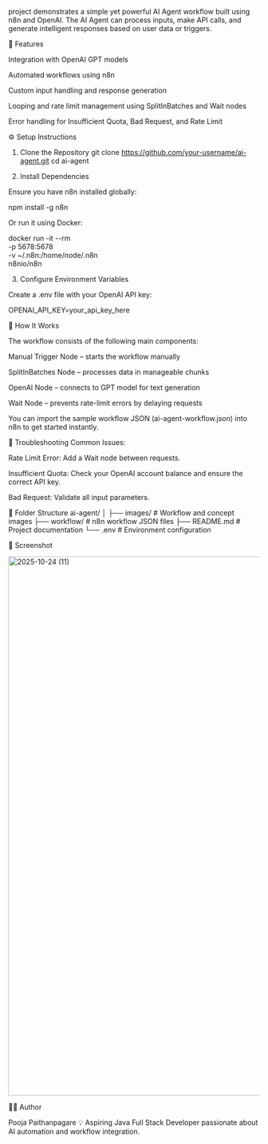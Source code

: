  project demonstrates a simple yet powerful AI Agent workflow built using n8n and OpenAI. The AI Agent can process inputs, make API calls, and generate intelligent responses based on user data or triggers.

🚀 Features

Integration with OpenAI GPT models

Automated workflows using n8n

Custom input handling and response generation

Looping and rate limit management using SplitInBatches and Wait nodes

Error handling for Insufficient Quota, Bad Request, and Rate Limit

⚙️ Setup Instructions
1. Clone the Repository
git clone https://github.com/your-username/ai-agent.git
cd ai-agent

2. Install Dependencies

Ensure you have n8n installed globally:

npm install -g n8n


Or run it using Docker:

docker run -it --rm \
  -p 5678:5678 \
  -v ~/.n8n:/home/node/.n8n \
  n8nio/n8n

3. Configure Environment Variables

Create a .env file with your OpenAI API key:

OPENAI_API_KEY=your_api_key_here

🧠 How It Works

The workflow consists of the following main components:

Manual Trigger Node – starts the workflow manually

SplitInBatches Node – processes data in manageable chunks

OpenAI Node – connects to GPT model for text generation

Wait Node – prevents rate-limit errors by delaying requests

You can import the sample workflow JSON (ai-agent-workflow.json) into n8n to get started instantly.

🧩 Troubleshooting
Common Issues:

Rate Limit Error: Add a Wait node between requests.

Insufficient Quota: Check your OpenAI account balance and ensure the correct API key.

Bad Request: Validate all input parameters.

📁 Folder Structure
ai-agent/
│
├── images/               # Workflow and concept images
├── workflow/             # n8n workflow JSON files
├── README.md             # Project documentation
└── .env                  # Environment configuration

📸 Screenshot

<img width="1920" height="1080" alt="2025-10-24 (11)" src="https://github.com/user-attachments/assets/9ffcb892-9467-4270-ad1f-b106a5aebc80" />

🧑‍💻 Author

Pooja Paithanpagare
💡 Aspiring Java Full Stack Developer passionate about AI automation and workflow integration.
